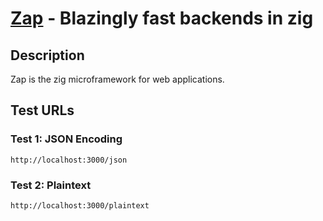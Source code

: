 
# [Zap](https://github.com/zigzap/zap) - Blazingly fast backends in zig

## Description

Zap is the zig microframework for web applications.

## Test URLs

### Test 1: JSON Encoding

    http://localhost:3000/json

### Test 2: Plaintext

    http://localhost:3000/plaintext
